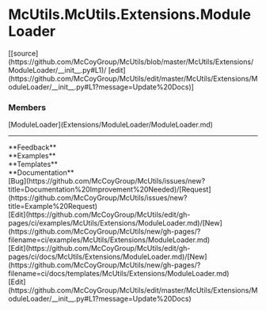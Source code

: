 # <a id="McUtils.Extensions.ModuleLoader">McUtils.McUtils.Extensions.ModuleLoader</a> 
<div class="docs-source-link" markdown="1">
[[source](https://github.com/McCoyGroup/McUtils/blob/master/McUtils/Extensions/ModuleLoader/__init__.py#L1)/
[edit](https://github.com/McCoyGroup/McUtils/edit/master/McUtils/Extensions/ModuleLoader/__init__.py#L1?message=Update%20Docs)]
</div>
    


### Members
<div class="container alert alert-secondary bg-light">
  <div class="row">
   <div class="col" markdown="1">
[ModuleLoader](Extensions/ModuleLoader/ModuleLoader.md)   
</div>
   <div class="col" markdown="1">
   
</div>
   <div class="col" markdown="1">
   
</div>
</div>
</div>













---


<div markdown="1" class="text-secondary">
<div class="container">
  <div class="row">
   <div class="col" markdown="1">
**Feedback**   
</div>
   <div class="col" markdown="1">
**Examples**   
</div>
   <div class="col" markdown="1">
**Templates**   
</div>
   <div class="col" markdown="1">
**Documentation**   
</div>
   <div class="col" markdown="1">
   
</div>
   <div class="col" markdown="1">
   
</div>
   <div class="col" markdown="1">
   
</div>
</div>
  <div class="row">
   <div class="col" markdown="1">
[Bug](https://github.com/McCoyGroup/McUtils/issues/new?title=Documentation%20Improvement%20Needed)/[Request](https://github.com/McCoyGroup/McUtils/issues/new?title=Example%20Request)   
</div>
   <div class="col" markdown="1">
[Edit](https://github.com/McCoyGroup/McUtils/edit/gh-pages/ci/examples/McUtils/Extensions/ModuleLoader.md)/[New](https://github.com/McCoyGroup/McUtils/new/gh-pages/?filename=ci/examples/McUtils/Extensions/ModuleLoader.md)   
</div>
   <div class="col" markdown="1">
[Edit](https://github.com/McCoyGroup/McUtils/edit/gh-pages/ci/docs/McUtils/Extensions/ModuleLoader.md)/[New](https://github.com/McCoyGroup/McUtils/new/gh-pages/?filename=ci/docs/templates/McUtils/Extensions/ModuleLoader.md)   
</div>
   <div class="col" markdown="1">
[Edit](https://github.com/McCoyGroup/McUtils/edit/master/McUtils/Extensions/ModuleLoader/__init__.py#L1?message=Update%20Docs)   
</div>
   <div class="col" markdown="1">
   
</div>
   <div class="col" markdown="1">
   
</div>
   <div class="col" markdown="1">
   
</div>
</div>
</div>
</div>